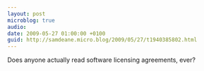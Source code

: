 ```yaml
---
layout: post
microblog: true
audio: 
date: 2009-05-27 01:00:00 +0100
guid: http://samdeane.micro.blog/2009/05/27/t1940385802.html
---
```

Does anyone actually read software licensing agreements, ever?

